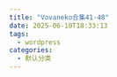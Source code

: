 ```yaml
---
title: "Vovaneko合集41-48"
date: 2025-06-10T18:33:13
tags:
  - wordpress
categories:
  - 默认分类
---
```




